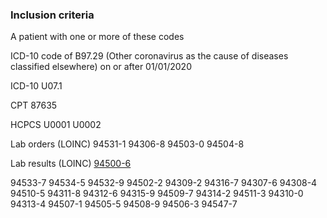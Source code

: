 ### Inclusion criteria

A patient with one or more of these codes

ICD-10 code of B97.29 (Other coronavirus as the cause of diseases classified elsewhere) on or after 01/01/2020

ICD-10
U07.1

CPT 
87635

HCPCS 
U0001
U0002

Lab orders (LOINC)
94531-1 
94306-8
94503-0
94504-8

Lab results (LOINC)
[94500-6](https://loinc.org/94500-6/)

94533-7
94534-5
94532-9
94502-2
94309-2
94316-7
94307-6
94308-4
94510-5
94311-8
94312-6
94315-9
94509-7
94314-2
94511-3
94310-0
94313-4
94507-1
94505-5
94508-9
94506-3
94547-7

